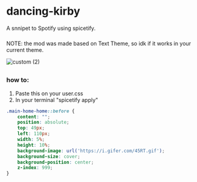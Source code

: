 # dancing-kirby

A snnipet to Spotify using spicetify.
###
NOTE: the mod was made based on Text Theme, so idk if it works in your current theme. 

![custom (2)](https://github.com/insiwd/dancing-kirby/assets/109873022/4297cb1d-f28a-4cce-86af-0a784b77b3ff)

## 
### how to:

1. Paste this on your user.css
2. In your terminal "spicetify apply"

```css
.main-home-home::before {
    content: "";
    position: absolute;
    top: 49px;
    left: 110px;
    width: 5%;
    height: 10%;
    background-image: url('https://i.gifer.com/45RT.gif');
    background-size: cover;
    background-position: center;
    z-index: 999;
}
```
